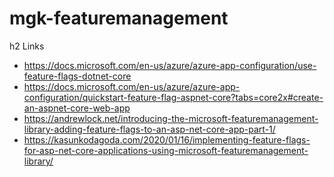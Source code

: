 # mgk-featuremanagement

h2 Links
- https://docs.microsoft.com/en-us/azure/azure-app-configuration/use-feature-flags-dotnet-core
- https://docs.microsoft.com/en-us/azure/azure-app-configuration/quickstart-feature-flag-aspnet-core?tabs=core2x#create-an-aspnet-core-web-app
- https://andrewlock.net/introducing-the-microsoft-featuremanagement-library-adding-feature-flags-to-an-asp-net-core-app-part-1/
- https://kasunkodagoda.com/2020/01/16/implementing-feature-flags-for-asp-net-core-applications-using-microsoft-featuremanagement-library/
